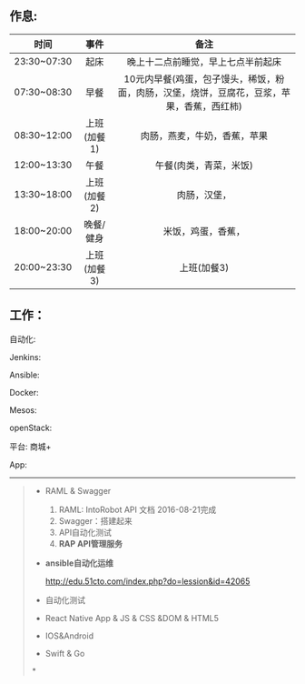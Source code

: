 ## 作息:

| 时间 | 事件 | 备注 |
| :---: | :---: | :---: |
| 23:30~07:30 | 起床 | 晚上十二点前睡觉，早上七点半前起床 |
| 07:30~08:30 | 早餐 | 10元内早餐\(鸡蛋，包子馒头，稀饭，粉面，肉肠，汉堡，烧饼，豆腐花，豆浆，苹果，香蕉，西红柿\) |
| 08:30~12:00 | 上班\(加餐1\) | 肉肠，燕麦，牛奶，香蕉，苹果 |
| 12:00~13:30 | 午餐 | 午餐\(肉类，青菜，米饭\) |
| 13:30~18:00 | 上班\(加餐2\) | 肉肠，汉堡， |
| 18:00~20:00 | 晚餐/健身 | 米饭，鸡蛋，香蕉， |
| 20:00~23:30 | 上班\(加餐3\) | 上班\(加餐3\) |

## 工作：

自动化:

Jenkins:

Ansible:

Docker:

Mesos:

openStack:

平台: 商城+

App:

---

> * RAML & Swagger
>
>   1. RAML: IntoRobot API 文档 2016-08-21完成
>   2. Swagger：搭建起来
>   3. API自动化测试
>   4. **RAP API管理服务**
>
> * **ansible自动化运维**
>
>   [http:\/\/edu.51cto.com\/index.php?do=lession&id=42065](http://edu.51cto.com/index.php?do=lession&id=42065)
>
> * 自动化测试
>
> * React Native App & JS & CSS &DOM & HTML5
>
> * IOS&Android
>
> * Swift & Go
>
> \*



